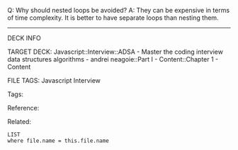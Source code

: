 Q: Why should nested loops be avoided?
A: They can be expensive in terms of time complexity. It is better to have separate loops than nesting them.
<!--ID: 1690026321984-->

---

DECK INFO

TARGET DECK: Javascript::Interview::ADSA - Master the coding interview data structures algorithms - andrei neagoie::Part I - Content::Chapter 1 - Content

FILE TAGS: Javascript Interview

Tags:

Reference:

Related:

```dataview
LIST
where file.name = this.file.name
```
